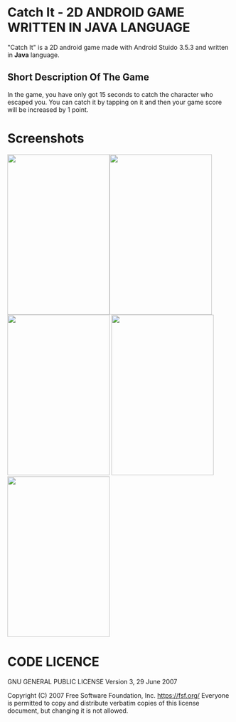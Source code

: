# Catch It - 2D ANDROID GAME WRITTEN IN JAVA LANGUAGE
"Catch It" is a 2D android game made with Android Stuido 3.5.3 and written in **Java** language.

## Short Description Of The Game
In the game, you have only got 15 seconds to catch the character who escaped you. You can catch it by tapping on it and then your game score will be increased by 1 point.



# Screenshots
<img src="https://user-images.githubusercontent.com/46977271/74268601-2fd17a00-4d19-11ea-898a-91801da42b88.png" width="230" height="360"><img src="https://user-images.githubusercontent.com/46977271/74268621-3829b500-4d19-11ea-9b48-d90441be14fe.png" width="230" height="360">
<img src="https://user-images.githubusercontent.com/46977271/74268639-411a8680-4d19-11ea-93e0-f625a0e86505.png" width="230" height="360">
<img src="https://user-images.githubusercontent.com/46977271/74268658-4972c180-4d19-11ea-89d6-71e9a86e3c70.png" width="230" height="360">
<img src="https://user-images.githubusercontent.com/46977271/74268674-4f68a280-4d19-11ea-9767-ba9e1304aa2b.png" width="230" height="360">



# CODE LICENCE
 GNU GENERAL PUBLIC LICENSE
                       Version 3, 29 June 2007

 Copyright (C) 2007 Free Software Foundation, Inc. <https://fsf.org/>
 Everyone is permitted to copy and distribute verbatim copies
 of this license document, but changing it is not allowed.



